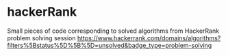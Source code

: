 # hackerRank
Small pieces of code corresponding to solved algorithms from HackerRank problem solving session
https://www.hackerrank.com/domains/algorithms?filters%5Bstatus%5D%5B%5D=unsolved&badge_type=problem-solving
